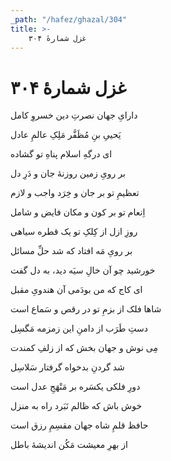 ```yaml
---
_path: "/hafez/ghazal/304"
title: >-
    غزل شمارهٔ ۳۰۴
---
```

# غزل شمارهٔ ۳۰۴

<div class="b" id="bn1"><div class="m1"><p>دارایِ جهان نصرتِ دین خسروِ کامل</p></div>
<div class="m2"><p>یَحییِ بنِ مُظَفَّر مَلِکِ عالمِ عادل</p></div></div>
<div class="b" id="bn2"><div class="m1"><p>ای درگهِ اسلام پناهِ تو گشاده</p></div>
<div class="m2"><p>بر رویِ زمین روزنهٔ جان و دَرِ دل</p></div></div>
<div class="b" id="bn3"><div class="m1"><p>تعظیمِ تو بر جان و خِرَد واجب و لازم</p></div>
<div class="m2"><p>اِنعام تو بر کون و مکان فایض و شامل</p></div></div>
<div class="b" id="bn4"><div class="m1"><p>روزِ ازل از کِلکِ تو یک قطره سیاهی</p></div>
<div class="m2"><p>بر رویِ مَه افتاد که شد حلِّ مسائل</p></div></div>
<div class="b" id="bn5"><div class="m1"><p>خورشید چو آن خالِ سیَه دید، به دل گفت</p></div>
<div class="m2"><p>ای کاج که من بودَمی آن هندویِ مقبل</p></div></div>
<div class="b" id="bn6"><div class="m1"><p>شاها فلک از بزمِ تو در رقص و سَماع است</p></div>
<div class="m2"><p>دستِ طَرَب از دامنِ این زمزمه مَگسِل</p></div></div>
<div class="b" id="bn7"><div class="m1"><p>مِی نوش و جهان بخش که از زلفِ کمندت</p></div>
<div class="m2"><p>شد گردنِ بدخواه گرفتار سَلاسِل</p></div></div>
<div class="b" id="bn8"><div class="m1"><p>دورِ فلکی یکسَره بر مَنْهَجِ عدل است</p></div>
<div class="m2"><p>خوش باش که ظالم نَبَرد راه به منزل</p></div></div>
<div class="b" id="bn9"><div class="m1"><p>حافظ قلمِ شاه جهان مقسِمِ رزق است</p></div>
<div class="m2"><p>از بهرِ معیشت مَکُن اندیشهٔ باطل</p></div></div>
